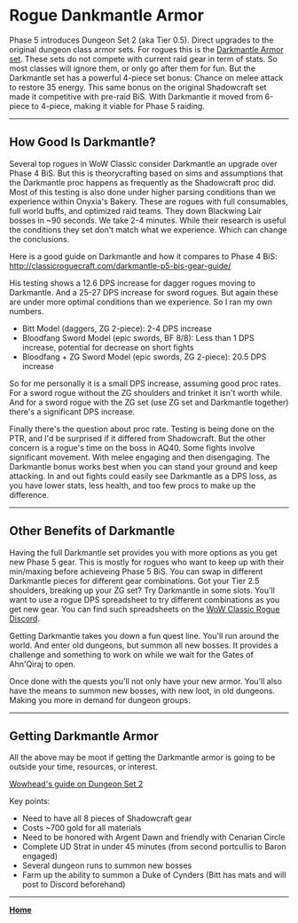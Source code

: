 # Rogue Dankmantle Armor

Phase 5 introduces Dungeon Set 2 (aka Tier 0.5). Direct upgrades to the original dungeon class armor sets. For rogues this is the [Darkmantle Armor set](https://classic.wowhead.com/item-set=512/darkmantle-armor). These sets do not compete with current raid gear in term of stats. So most classes will ignore them, or only go after them for fun. But the Darkmantle set has a powerful 4-piece set bonus: Chance on melee attack to restore 35 energy. This same bonus on the original Shadowcraft set made it competitive with pre-raid BiS. With Darkmantle it moved from 6-piece to 4-piece, making it viable for Phase 5 raiding.

*****

## How Good Is Darkmantle?

Several top rogues in WoW Classic consider Darkmantle an upgrade over Phase 4 BiS. But this is theorycrafting based on sims and assumptions that the Darkmantle proc happens as frequently as the Shadowcraft proc did. Most of this testing is also done under higher parsing conditions than we experience within Onyxia's Bakery. These are rogues with full consumables, full world buffs, and optimized raid teams. They down Blackwing Lair bosses in ~90 seconds. We take 2-4 minutes. While their research is useful the conditions they set don't match what we experience. Which can change the conclusions.

Here is a good guide on Darkmantle and how it compares to Phase 4 BiS: http://classicroguecraft.com/darkmantle-p5-bis-gear-guide/

His testing shows a 12.6 DPS increase for dagger rogues moving to Darkmantle. And a 25-27 DPS increase for sword rogues. But again these are under more optimal conditions than we experience. So I ran my own numbers.

*   Bitt Model (daggers, ZG 2-piece): 2-4 DPS increase
*   Bloodfang Sword Model (epic swords, BF 8/8): Less than 1 DPS increase, potential for decrease on short fights
*   Bloodfang + ZG Sword Model (epic swords, ZG 2-piece): 20.5 DPS increase

So for me personally it is a small DPS increase, assuming good proc rates. For a sword rogue without the ZG shoulders and trinket it isn't worth while. And for a sword rogue with the ZG set (use ZG set and Darkmantle together) there's a significant DPS increase.

Finally there's the question about proc rate. Testing is being done on the PTR, and I'd be surprised if it differed from Shadowcraft. But the other concern is a rogue's time on the boss in AQ40. Some fights involve significant movement. With melee engaging and then disengaging. The Darkmantle bonus works best when you can stand your ground and keep attacking. In and out fights could easily see Darkmantle as a DPS loss, as you have lower stats, less health, and too few procs to make up the difference.

*****

## Other Benefits of Darkmantle

Having the full Darkmantle set provides you with more options as you get new Phase 5 gear. This is mostly for rogues who want to keep up with their min/maxing before achieveing Phase 5 BiS. You can swap in different Darkmantle pieces for different gear combinations. Got your Tier 2.5 shoulders, breaking up your ZG set? Try Darkmantle in some slots. You'll want to use a rogue DPS spreadsheet to try different combinations as you get new gear. You can find such spreadsheets on the [WoW Classic Rogue Discord](https://discord.gg/FD29PN2).

Getting Darkmantle takes you down a fun quest line. You'll run around the world. And enter old dungeons, but summon all new bosses. It provides a challenge and something to work on while we wait for the Gates of Ahn'Qiraj to open.

Once done with the quests you'll not only have your new armor. You'll also have the means to summon new bosses, with new loot, in old dungeons. Making you more in demand for dungeon groups.

*****

## Getting Darkmantle Armor

All the above may be moot if getting the Darkmantle armor is going to be outside your time, resources, or interest.

[Wowhead's guide on Dungeon Set 2](https://classic.wowhead.com/guides/dungeon-set-2-quest-walkthrough-classic-wow#dungeon-2-tier-0-5)

Key points:

*   Need to have all 8 pieces of Shadowcraft gear
*   Costs ~700 gold for all materials
*   Need to be honored with Argent Dawn and friendly with Cenarian Circle
*   Complete UD Strat in under 45 minutes (from second portcullis to Baron engaged)
*   Several dungeon runs to summon new bosses
*   Farm up the ability to summon a Duke of Cynders (Bitt has mats and will post to Discord beforehand)


*****

**[Home](https://queuebitt.github.io/)**
